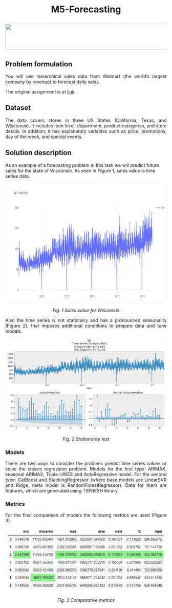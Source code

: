 # <p align="center">M5-Forecasting</p> 

<p align="center">
  <img src=https://img.golos.io/proxy/http://lk.aldmi.ru/wp-content/uploads/2016/04/Divider_03-1.png width="600" height="80">
</p>

## Problem formulation

<p align="justify"> You will use hierarchical sales data from Walmart (the world’s largest company by revenue) to forecast daily sales. </p>

The original assignment is at [link](https://www.kaggle.com/c/m5-forecasting-accuracy/overview)

## Dataset
<p align="justify"> The data covers stores in three US States (California, Texas, and Wisconsin). It includes item level, department, product categories, and store details. In addition, it has explanatory variables such as price, promotions, day of the week, and special events.</p>

## Solution description

As an example of a forecasting problem in this task we will predict future sales for the state of Wisconsin. As seen in Figure 1, sales value is time series data.

<p align="center">
  <img src=pictures/WI_sales.png "Sales value for Wisconsin" width="550" height="370">
</p>

*<p align="center">Fig. 1 Sales value for Wisconsin</p>* 
                
<p align="justify">Also the time series is not stationary and has a pronounced seasonality (Figure 2), that imposes additional conditions to prepare data and tune models.</p>

<p align="center">
  <img src=pictures/stationarity_test.PNG "% Stationarity test">
</p> 

*<p align="center">Fig. 2 Stationarity test</p>*

### Models
<p align="justify">There are two ways to consider the problem: predict time series values or solve the classic regression problem. Models for the first type: ARIMAX, seasonal ARIMAX, Triple HWES and AutoRegressive model. For the second type: CatBoost and StackingRegressor (where base models are LinearSVR and Ridge, meta model is RandomForestRegressor). Data for them are features, which are generated using TSFRESH library.  
</p>

### Metrics
<p align="justify">For the final comparison of models the following metrics are used (Figure 3).</p>

<p align="center">
  <img src=pictures/metrics.PNG "Metrics" width="500" height="200">
</p>

*<p align="center">Fig. 3 Сomparative metrics </p>* 
